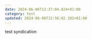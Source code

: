 ```yaml
---
date: 2024-06-06T12:37:04.824+01:00
category: test
updated: 2024-06-06T12:56:02.102+01:00
---
```


test syndication
